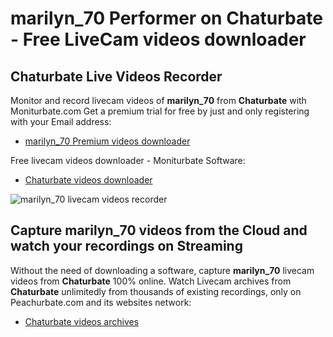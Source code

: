 # marilyn_70 Performer on Chaturbate - Free LiveCam videos downloader

## Chaturbate Live Videos Recorder

Monitor and record livecam videos of **marilyn_70** from **Chaturbate** with Moniturbate.com
Get a premium trial for free by just and only registering with your Email address:
* [marilyn_70 Premium videos downloader](https://moniturbate.com/request-demo-licence-key.html)

Free livecam videos downloader - Moniturbate Software:
* [Chaturbate videos downloader](https://moniturbate.com/moniturbate-download-software.html)

![marilyn_70 livecam videos recorder](https://peachurnet.com/templates/moniturbate-software.png)


## Capture marilyn_70 videos from the Cloud and watch your recordings on Streaming

Without the need of downloading a software, capture **marilyn_70** livecam videos from **Chaturbate** 100% online.
Watch Livecam archives from **Chaturbate** unlimitedly from thousands of existing recordings, only on Peachurbate.com and its websites network:
* [Chaturbate videos archives](https://peachurnet.com/)